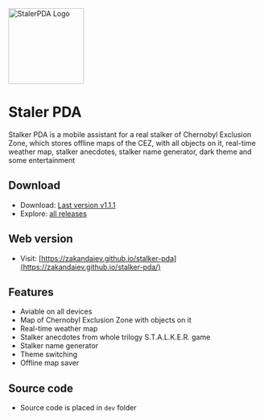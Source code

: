 <img width="150" align="center" src="https://raw.githubusercontent.com/zakandaiev/stalker-pda/main/res/art/icon.png" alt="StalerPDA Logo">

# Staler PDA
Stalker PDA is a mobile assistant for a real stalker of Chernobyl Exclusion Zone, which stores offline maps of the CEZ, with all objects on it, real-time weather map, stalker anecdotes, stalker name generator, dark theme and some entertainment

## Download
* Download: [Last version v1.1.1](https://github.com/zakandaiev/stalker-pda/files/7741536/StalkerPDA-v1.1.1.apk.zip)
* Explore: [all releases](https://github.com/zakandaiev/stalker-pda/releases)

## Web version
* Visit: [https://zakandaiev.github.io/stalker-pda](https://zakandaiev.github.io/stalker-pda/)

## Features
* Aviable on all devices
* Map of Chernobyl Exclusion Zone with objects on it
* Real-time weather map
* Stalker anecdotes from whole trilogy S.T.A.L.K.E.R. game
* Stalker name generator
* Theme switching
* Offline map saver

## Source code
* Source code is placed in `dev` folder
